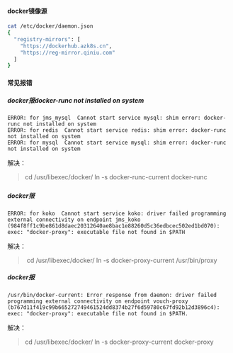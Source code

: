 #### docker镜像源
```bash
cat /etc/docker/daemon.json
{
  "registry-mirrors": [
    "https://dockerhub.azk8s.cn",
    "https://reg-mirror.qiniu.com"
  ]
}
```


#### 常见报错
##### docker报docker-runc not installed on system
```shell
ERROR: for jms_mysql  Cannot start service mysql: shim error: docker-runc not installed on system
ERROR: for redis  Cannot start service redis: shim error: docker-runc not installed on system
ERROR: for mysql  Cannot start service mysql: shim error: docker-runc not installed on system
```
解决：
> cd /usr/libexec/docker/
> ln -s docker-runc-current docker-runc

##### 
##### docker报
```shell
ERROR: for koko  Cannot start service koko: driver failed programming external connectivity on endpoint jms_koko (984f8ff1c9be861d8daec20312640ae8bac1e88260d5c36edbcec502ed1bd070): exec: "docker-proxy": executable file not found in $PATH
```
解决：
>  cd /usr/libexec/docker/
> ln -s docker-proxy-current /usr/bin/proxy

##### docker报
```shell
/usr/bin/docker-current: Error response from daemon: driver failed programming external connectivity on endpoint vouch-proxy (b767d11f419c99b665272749461524dd8374b27f6d59780c67fd92b12d3896c4): exec: "docker-proxy": executable file not found in $PATH.
```
解决：
> cd /usr/libexec/docker/
> ln -s docker-proxy-current docker-proxy

